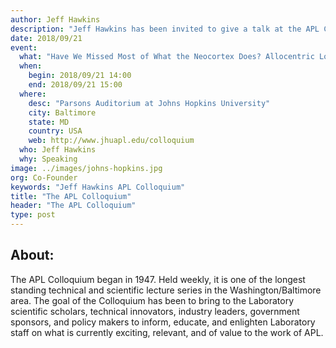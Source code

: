 ```yaml
---
author: Jeff Hawkins
description: "Jeff Hawkins has been invited to give a talk at the APL Colloquium in Johns Hopkins University, where he will be speaking about the latest progress of Numenta's research. Held weekly, the APL Colloquium is one of the longest standing technical and scientific lecture series in the Washington/Baltimore area."
date: 2018/09/21
event:
  what: "Have We Missed Most of What the Neocortex Does? Allocentric Location as the Basis of Perception"
  when:
    begin: 2018/09/21 14:00
    end: 2018/09/21 15:00
  where:
    desc: "Parsons Auditorium at Johns Hopkins University"
    city: Baltimore
    state: MD
    country: USA
    web: http://www.jhuapl.edu/colloquium
  who: Jeff Hawkins
  why: Speaking
image: ../images/johns-hopkins.jpg
org: Co-Founder
keywords: "Jeff Hawkins APL Colloquium"
title: "The APL Colloquium"
header: "The APL Colloquium"
type: post
---
```


## About:

The APL Colloquium began in 1947. Held weekly, it is one of the longest standing technical and scientific lecture series in the Washington/Baltimore area. The goal of the Colloquium has been to bring to the Laboratory scientific scholars, technical innovators, industry leaders, government sponsors, and policy makers to inform, educate, and enlighten Laboratory staff on what is currently exciting, relevant, and of value to the work of APL.
